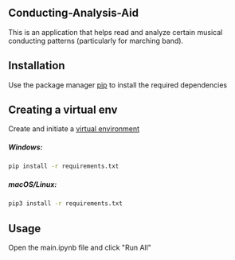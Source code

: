 ## Conducting-Analysis-Aid

This is an application that helps read and analyze certain musical conducting patterns (particularly for marching band).

## Installation

Use the package manager [pip](https://pip.pypa.io/en/stable/) to install the required dependencies

## Creating a virtual env

Create and initiate a [virtual environment](https://docs.python.org/3/library/venv.html) 

##### Windows:
```zsh
pip install -r requirements.txt 
```

##### macOS/Linux:
```zsh
pip3 install -r requirements.txt
```

## Usage

Open the main.ipynb file and click "Run All"
